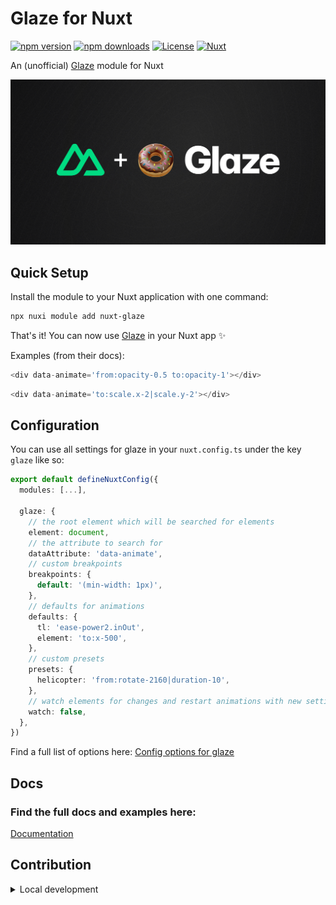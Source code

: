 <!--
Get your module up and running quickly.

Find and replace all on all files (CMD+SHIFT+F):
- Name: My Module
- Package name: my-module
- Description: My new Nuxt module
-->

# Glaze for Nuxt

[![npm version][npm-version-src]][npm-version-href]
[![npm downloads][npm-downloads-src]][npm-downloads-href]
[![License][license-src]][license-href] [![Nuxt][nuxt-src]][nuxt-href]

An (unofficial) [Glaze](https://glaze.dev/) module for Nuxt

![](public/images/og_image.png)

## Quick Setup

Install the module to your Nuxt application with one command:

```bash
npx nuxi module add nuxt-glaze
```

That's it! You can now use [Glaze](https://glaze.dev/) in your Nuxt app ✨

Examples (from their docs):

```ts
<div data-animate='from:opacity-0.5 to:opacity-1'></div>
```

```ts
<div data-animate='to:scale.x-2|scale.y-2'></div>
```

## Configuration

You can use all settings for glaze in your `nuxt.config.ts` under the key
`glaze` like so:

```typescript
export default defineNuxtConfig({
  modules: [...],

  glaze: {
    // the root element which will be searched for elements
    element: document,
    // the attribute to search for
    dataAttribute: 'data-animate',
    // custom breakpoints
    breakpoints: {
      default: '(min-width: 1px)',
    },
    // defaults for animations
    defaults: {
      tl: 'ease-power2.inOut',
      element: 'to:x-500',
    },
    // custom presets
    presets: {
      helicopter: 'from:rotate-2160|duration-10',
    },
    // watch elements for changes and restart animations with new settings
    watch: false,
  },
})
```

Find a full list of options here:
[Config options for glaze](https://glaze.dev/documentation/install#config)

## Docs

### Find the full docs and examples here:

[Documentation](https://glaze.dev/documentation)

## Contribution

<details>
  <summary>Local development</summary>
  
  ```bash
  # Install dependencies
  npm install
  
  # Generate type stubs
  npm run dev:prepare
  
  # Develop with the playground
  npm run dev
  
  # Build the playground
  npm run dev:build
  
  # Run ESLint
  npm run lint
  ```

</details>

<!-- Badges -->

[npm-version-src]:
  https://img.shields.io/npm/v/my-module/latest.svg?style=flat&colorA=020420&colorB=00DC82
[npm-version-href]: https://npmjs.com/package/my-module
[npm-downloads-src]:
  https://img.shields.io/npm/dm/my-module.svg?style=flat&colorA=020420&colorB=00DC82
[npm-downloads-href]: https://npm.chart.dev/my-module
[license-src]:
  https://img.shields.io/npm/l/my-module.svg?style=flat&colorA=020420&colorB=00DC82
[license-href]: https://npmjs.com/package/my-module
[nuxt-src]: https://img.shields.io/badge/Nuxt-020420?logo=nuxt.js
[nuxt-href]: https://nuxt.com
